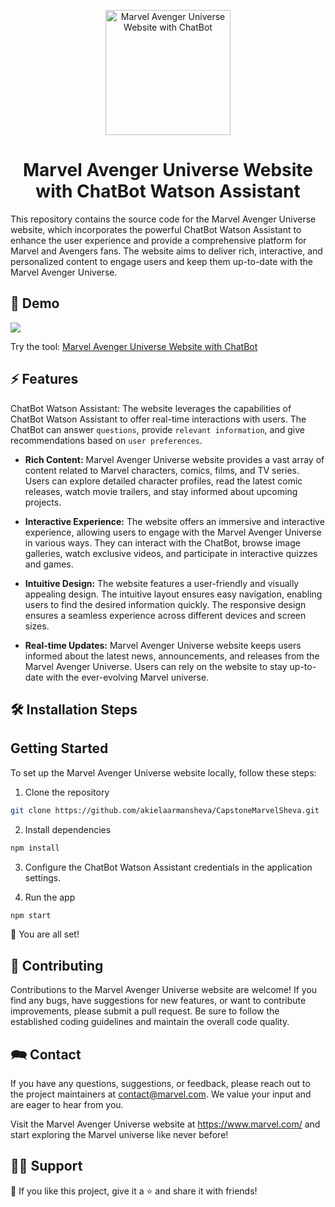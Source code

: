 <p align="center">
  <a href="https://akielaarmansheva.github.io/CapstoneMarvelSheva/">
    <img alt="Marvel Avenger Universe Website with ChatBot" src="https://i.pinimg.com/564x/02/19/7a/02197a20a37dfa8467c3ec4e902331a1.jpg" width="200" />
  </a>
</p>
<h1 align="center">
  Marvel Avenger Universe Website with ChatBot Watson Assistant
</h1>

This repository contains the source code for the Marvel Avenger Universe website, which incorporates the powerful ChatBot Watson Assistant to enhance the user experience and provide a comprehensive platform for Marvel and Avengers fans. The website aims to deliver rich, interactive, and personalized content to engage users and keep them up-to-date with the Marvel Avenger Universe.

## 🚀 Demo

<a href="https://akielaarmansheva.github.io/CapstoneMarvelSheva/" target="blank">
<img src="https://img.shields.io/website?url=https://akielaarmansheva.github.io/CapstoneMarvelSheva/" />
</a>

Try the tool: [Marvel Avenger Universe Website with ChatBot](https://akielaarmansheva.github.io/CapstoneMarvelSheva/)

## ⚡ Features
ChatBot Watson Assistant: The website leverages the capabilities of ChatBot Watson Assistant to offer real-time interactions with users. The ChatBot can answer `questions`, provide `relevant information`, and give recommendations based on `user preferences`.

- **Rich Content:** Marvel Avenger Universe website provides a vast array of content related to Marvel characters, comics, films, and TV series. Users can explore detailed character profiles, read the latest comic releases, watch movie trailers, and stay informed about upcoming projects.

- **Interactive Experience:** The website offers an immersive and interactive experience, allowing users to engage with the Marvel Avenger Universe in various ways. They can interact with the ChatBot, browse image galleries, watch exclusive videos, and participate in interactive quizzes and games.

- **Intuitive Design:** The website features a user-friendly and visually appealing design. The intuitive layout ensures easy navigation, enabling users to find the desired information quickly. The responsive design ensures a seamless experience across different devices and screen sizes.

- **Real-time Updates:** Marvel Avenger Universe website keeps users informed about the latest news, announcements, and releases from the Marvel Avenger Universe. Users can rely on the website to stay up-to-date with the ever-evolving Marvel universe.

## 🛠️ Installation Steps

## Getting Started
To set up the Marvel Avenger Universe website locally, follow these steps:

1. Clone the repository

```bash
git clone https://github.com/akielaarmansheva/CapstoneMarvelSheva.git
```
2. Install dependencies

```bash
npm install
```
3. Configure the ChatBot Watson Assistant credentials in the application settings.
  
4. Run the app

```bash
npm start
```

🌟 You are all set!

## 🍰 Contributing

Contributions to the Marvel Avenger Universe website are welcome! If you find any bugs, have suggestions for new features, or want to contribute improvements, please submit a pull request. Be sure to follow the established coding guidelines and maintain the overall code quality.

## 🗪 Contact
If you have any questions, suggestions, or feedback, please reach out to the project maintainers at contact@marvel.com. We value your input and are eager to hear from you.

Visit the Marvel Avenger Universe website at https://www.marvel.com/ and start exploring the Marvel universe like never before!

## 🙋‍♂️ Support

💙 If you like this project, give it a ⭐ and share it with friends!





